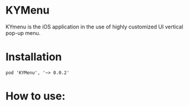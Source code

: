 # KYMenu
KYmenu is the iOS application in the use of highly customized UI vertical
   pop-up menu.
# Installation
```
pod 'KYMenu', '~> 0.0.2'
```
# How to use:
